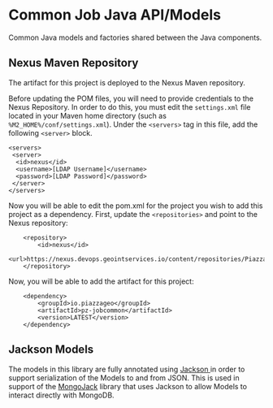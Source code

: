 # Common Job Java API/Models

Common Java models and factories shared between the Java components. 

## Nexus Maven Repository

The artifact for this project is deployed to the Nexus Maven repository. 

Before updating the POM files, you will need to provide credentials to the Nexus Repository. In order to do this, you must edit the `settings.xml` file located in your Maven home directory (such as `%M2_HOME%/conf/settings.xml`). Under the `<servers>` tag in this file, add the following `<server>` block.

```
<servers>
 <server>
  <id>nexus</id>
  <username>[LDAP Username]</username>
  <password>[LDAP Password]</password>
 </server>
</servers>
```

Now you will be able to edit the pom.xml for the project you wish to add this project as a dependency. First, update the `<repositories>` and point to the Nexus repository:

```
	<repository>
		<id>nexus</id>
		<url>https://nexus.devops.geointservices.io/content/repositories/Piazza/</url>
	</repository>
```

Now, you will be able to add the artifact for this project:

```
	<dependency>
		<groupId>io.piazzageo</groupId>
		<artifactId>pz-jobcommon</artifactId>
		<version>LATEST</version>
	</dependency>
```

## Jackson Models

The models in this library are fully annotated using [Jackson ](https://github.com/FasterXML/jackson) in order to support serialization of the Models to and from JSON. This is used in support of the [MongoJack](https://github.com/mongojack/mongojack) library that uses Jackson to allow Models to interact directly with MongoDB.
